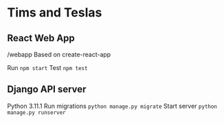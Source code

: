 # Tims and Teslas

## React Web App
/webapp
Based on create-react-app

Run `npm start`
Test `npm test`


## Django API server

Python 3.11.1 
Run migrations `python manage.py migrate`
Start server `python manage.py runserver`